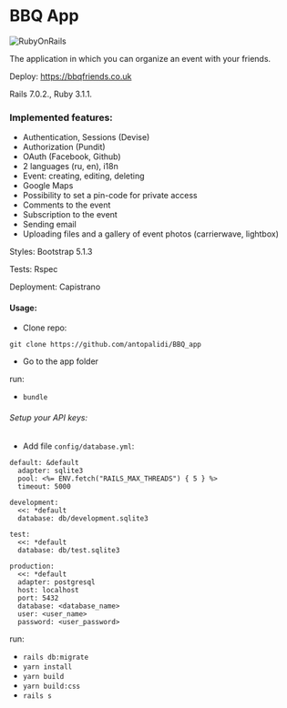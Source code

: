 # BBQ App

![RubyOnRails](https://img.shields.io/badge/Ruby_on_Rails-CC0000?style=for-the-badge&logo=ruby-on-rails&logoColor=white)

The application in which you can organize an event with your friends.

Deploy: https://bbqfriends.co.uk

Rails 7.0.2., Ruby 3.1.1.

### Implemented features:

- Authentication, Sessions (Devise)
- Authorization (Pundit)
- OAuth (Facebook, Github)
- 2 languages (ru, en), i18n
- Event: creating, editing, deleting
- Google Maps
- Possibility to set a pin-code for private access
- Comments to the event
- Subscription to the event
- Sending email
- Uploading files and a gallery of event photos (carrierwave, lightbox)

Styles: Bootstrap 5.1.3

Tests: Rspec

Deployment: Capistrano

#### Usage:

- Clone repo:

```
git clone https://github.com/antopalidi/BBQ_app
```
- Go to the app folder 

run:
- `bundle`

###### Setup your API keys:

- Add file `config/database.yml`:
```
default: &default
  adapter: sqlite3
  pool: <%= ENV.fetch("RAILS_MAX_THREADS") { 5 } %>
  timeout: 5000

development:
  <<: *default
  database: db/development.sqlite3

test:
  <<: *default
  database: db/test.sqlite3

production:
  <<: *default
  adapter: postgresql
  host: localhost
  port: 5432
  database: <database_name>
  user: <user_name>
  password: <user_password>
```

run:
- `rails db:migrate`
- `yarn install`
- `yarn build`
- `yarn build:css`
- `rails s`
